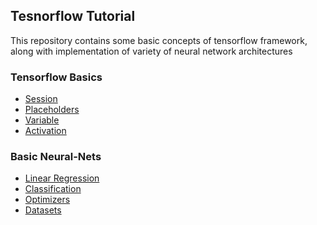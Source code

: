 ## Tesnorflow Tutorial
This repository contains some basic concepts of tensorflow framework, along with implementation of 
variety of neural network architectures
### Tensorflow Basics
 - [Session](https://nbviewer.jupyter.org/github/sohaibfarooqi/tf_tuorial/blob/master/basics.ipynb#Session)
 - [Placeholders](https://nbviewer.jupyter.org/github/sohaibfarooqi/tf_tuorial/blob/master/basics.ipynb#Placeholders)
 - [Variable](https://nbviewer.jupyter.org/github/sohaibfarooqi/tf_tuorial/blob/master/basics.ipynb#Variable)
 - [Activation](https://nbviewer.jupyter.org/github/sohaibfarooqi/tf_tuorial/blob/master/basics.ipynb#Activation)
### Basic Neural-Nets
 - [Linear Regression](https://nbviewer.jupyter.org/github/sohaibfarooqi/tf_tuorial/blob/master/basic_nntes.ipynb#Linear-Regression)
 - [Classification](https://nbviewer.jupyter.org/github/sohaibfarooqi/tf_tuorial/blob/master/basic_nntes.ipynb#Classification)
 - [Optimizers](https://nbviewer.jupyter.org/github/sohaibfarooqi/tf_tuorial/blob/master/basic_nntes.ipynb#Optimizers)
 - [Datasets](https://nbviewer.jupyter.org/github/sohaibfarooqi/tf_tuorial/blob/master/basic_nntes.ipynb#Dataset)
